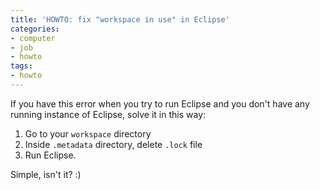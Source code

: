 ```yaml
---
title: 'HOWTO: fix "workspace in use" in Eclipse'
categories:
- computer
- job
- howto
tags:
- howto
---
```

If you have this error when you try to run Eclipse and you don't have any
running instance of Eclipse, solve it in this way:

  1. Go to your `workspace` directory
  2. Inside `.metadata` directory, delete `.lock` file
  3. Run Eclipse.
  
Simple, isn't it? :)
